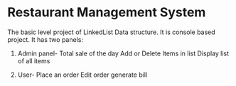 # Restaurant Management System
The basic level project of LinkedList Data structure. It is console based project.
It has two panels:
1. Admin panel-
 Total sale of the day
 Add or Delete Items in list
 Display list of all items

2. User-
 Place an order
 Edit order
 generate bill
